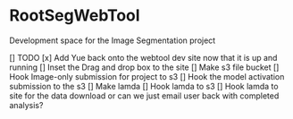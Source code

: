# RootSegWebTool
Development space for the Image Segmentation project 


[] TODO 
[x]  Add Yue back onto the webtool dev site now that it is up and running
[]  Inset the Drag and drop box to the site
[]  Make s3 file bucket
[]  Hook Image-only submission for project to s3
[]  Hook the model activation submission to the s3
[]  Make lamda 
[]  Hook lamda to s3
[]  Hook lamda to site for the data download or can we just email user back with completed analysis?



